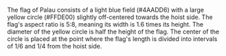 The flag of Palau consists of a light blue field (#4AADD6) with a large yellow circle (#FFDE00) slightly off-centered towards the hoist side. The flag's aspect ratio is 5:8, meaning its width is 1.6 times its height. The diameter of the yellow circle is half the height of the flag. The center of the circle is placed at the point where the flag's length is divided into intervals of 1/6 and 1/4 from the hoist side.